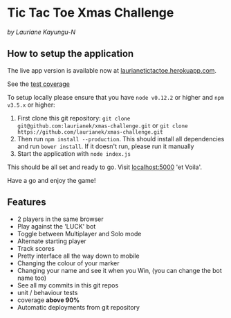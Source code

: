 # Tic Tac Toe Xmas Challenge
*by Lauriane Kayungu-N*

## How to setup the application
The live app version is available now at [laurianetictactoe.herokuapp.com](http://laurianetictactoe.herokuapp.com).

See the [test coverage](http://laurianetictactoe.herokuapp.com/coverage)

To setup locally please ensure that you have `node v0.12.2` or higher and `npm v3.5.x` or higher:

1. First clone this git repository: `git clone git@github.com:laurianek/xmas-challenge.git` or `git clone https://github.com/laurianek/xmas-challenge.git`
2. Then run `npm install --production`. This should install all dependencies and run `bower install`. If it doesn't run, please run it manually
3. Start the application with `node index.js`

This should be all set and ready to go. 
Visit [localhost:5000](http://localhost:5000) 'et Voila'.

Have a go and enjoy the game!

## Features
- 2 players in the same browser
- Play against the 'LUCK' bot
- Toggle between Multiplayer and Solo mode
- Alternate starting player
- Track scores
- Pretty interface all the way down to mobile
- Changing the colour of your marker
- Changing your name and see it when you Win, (you can change the bot name too)
- See all my commits in this git repos 
- unit / behaviour tests 
- coverage **above 90%**
- Automatic deployments from git repository